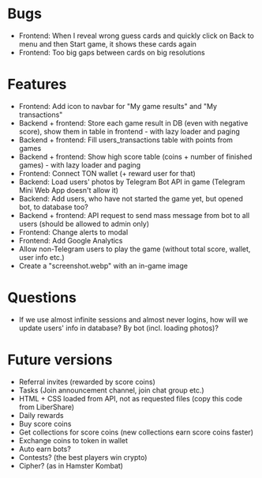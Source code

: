 # Bugs
- Frontend: When I reveal wrong guess cards and quickly click on Back to menu and then Start game, it shows these cards again
- Frontend: Too big gaps between cards on big resolutions

# Features
- Frontend: Add icon to navbar for "My game results" and "My transactions"
- Backend + frontend: Store each game result in DB (even with negative score), show them in table in frontend - with lazy loader and paging
- Backend + frontend: Fill users_transactions table with points from games
- Backend + frontend: Show high score table (coins + number of finished games) - with lazy loader and paging
- Frontend: Connect TON wallet (+ reward user for that)
- Backend: Load users' photos by Telegram Bot API in game (Telegram Mini Web App doesn't allow it)
- Backend: Add users, who have not started the game yet, but opened bot, to database too?
- Backend + frontend: API request to send mass message from bot to all users (should be allowed to admin only)
- Frontend: Change alerts to modal
- Frontend: Add Google Analytics
- Allow non-Telegram users to play the game (without total score, wallet, user info etc.)
- Create a "screenshot.webp" with an in-game image

# Questions
- If we use almost infinite sessions and almost never logins, how will we update users' info in database? By bot (incl. loading photos)?

# Future versions
- Referral invites (rewarded by score coins)
- Tasks (Join announcement channel, join chat group etc.)
- HTML + CSS loaded from API, not as requested files (copy this code from LiberShare)
- Daily rewards
- Buy score coins
- Get collections for score coins (new collections earn score coins faster)
- Exchange coins to token in wallet
- Auto earn bots?
- Contests? (the best players win crypto)
- Cipher? (as in Hamster Kombat)
